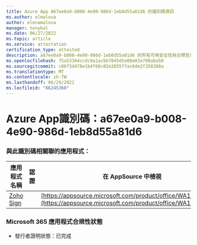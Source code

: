 ```yaml
---
title: Azure App A67ee0a9-b008-4e90-986d-1eb8d55a81d6 的識別碼資訊
ms.author: elmalova
author: elenamalova
manager: tonybal
ms.date: 06/27/2022
ms.topic: article
ms.service: attestation
certification_type: attested
description: a67ee0a9-b008-4e90-986d-1eb8d55a81d6 的所有可用安全性與合規性資訊。
ms.openlocfilehash: 75a53364ccdc9a1acbb7845d5e08e83a708aba50
ms.sourcegitcommit: c06f3d478e1b4f66c02e2855ffac6de2f350208a
ms.translationtype: MT
ms.contentlocale: zh-TW
ms.lasthandoff: 06/29/2022
ms.locfileid: "66245360"
---
```

# <a name="azure-app-id-a67ee0a9-b008-4e90-986d-1eb8d55a81d6"></a>Azure App識別碼：a67ee0a9-b008-4e90-986d-1eb8d55a81d6


### <a name="apps-associated-with-this-id"></a>與此識別碼相關聯的應用程式：
| **應用程式名稱** | **認證** | **在 AppSource 中檢視** |
|--------------|---------------|-----------------------|
| [Zoho Sign](../forward/WA104382011.md) |  | [https://appsource.microsoft.com/product/office/WA104382011](https://appsource.microsoft.com/product/office/WA104382011) |

### <a name="microsoft-365-app-compliance-status"></a>Microsoft 365 應用程式合規性狀態
- 發行者證明狀態：已完成
